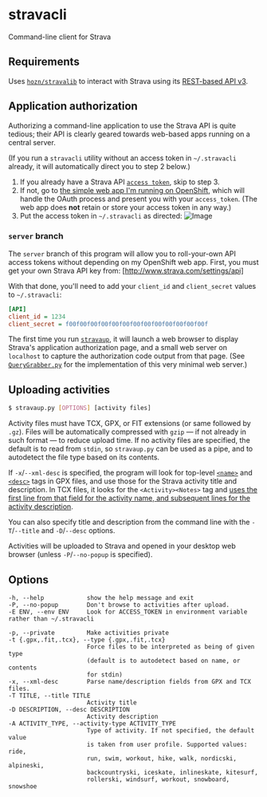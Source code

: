 # stravacli
Command-line client for Strava

## Requirements

Uses [`hozn/stravalib`](http://github.com/hozn/stravalib) to interact
with Strava using its [REST-based API v3](http://strava.github.io/api/v3).

## Application authorization

Authorizing a command-line application to use the Strava API is quite
tedious; their API is clearly geared towards web-based apps running on
a central server.

(If you run a `stravacli` utility without an access token in `~/.stravacli` already,
it will automatically direct you to step 2 below.)

1. If you already have a Strava API [`access token`](http://strava.github.io/api/v3/oauth/#post-token), skip to step 3.
2. If not, go to [the simple web app I'm running on OpenShift](//stravacli-dlenski.rhcloud.com), which will handle the OAuth process and present you with your `access_token`. (The web app does **not** retain or store your access token in any way.)
3. Put the access token in `~/.stravacli` as directed: ![Image](http://snag.gy/jJZcF.jpg)

### `server` branch
The `server` branch of this program will allow you to roll-your-own API access tokens without depending on my OpenShift web app. First, you must get your own Strava API key from: [http://www.strava.com/settings/api]

With that done, you'll need to add your `client_id` and `client_secret` values to `~/.stravacli`:
```ini
[API]
client_id = 1234
client_secret = f00f00f00f00f00f00f00f00f00f00f00f00f00f
```

The first time you run [`stravaup`](#stravaup), it will launch a web
browser to display Strava's application authorization page, and a
small web server on `localhost` to capture the authorization code output
from that page. (See
[`QueryGrabber.py`](http://github.com/dlenski/stravacli/blob/server/QueryGrabber.py)
for the implementation of this very minimal web server.)

## <a name="stravaup">Uploading activities</a>

```bash
$ stravaup.py [OPTIONS] [activity files]
```

Activity files must have TCX, GPX, or FIT extensions (or same followed
by `.gz`). Files will be automatically compressed with `gzip` &mdash;
if not already in such format &mdash; to reduce upload time. If no
activity files are specified, the default is to read from `stdin`, so
`stravaup.py` can be used as a pipe, and to autodetect the file type
based on its contents.

If `-x`/`--xml-desc` is specified, the program will look for top-level
[`<name>`](http://www.topografix.com/gpx_manual.asp#name) and
[`<desc>`](http://www.topografix.com/gpx_manual.asp#desc) tags in GPX
files, and use those for the Strava activity title and description. In
TCX files, it looks for the `<Activity><Notes>` tag and [uses the first
line from that field for the activity name, and subsequent lines for
the activity description](https://github.com/cpfair/tapiriik/issues/99).

You can also specify title and description from the command line with
the `-T`/`--title` and `-D`/`--desc` options.

Activities will be uploaded to Strava and opened in your desktop web
browser (unless `-P`/`--no-popup` is specified).

## Options

```
-h, --help            show the help message and exit
-P, --no-popup        Don't browse to activities after upload.
-E ENV, --env ENV     Look for ACCESS_TOKEN in environment variable rather than ~/.stravacli

-p, --private         Make activities private
-t {.gpx,.fit,.tcx}, --type {.gpx,.fit,.tcx}
                      Force files to be interpreted as being of given type
                      (default is to autodetect based on name, or contents
                      for stdin)
-x, --xml-desc        Parse name/description fields from GPX and TCX files.
-T TITLE, --title TITLE
                      Activity title
-D DESCRIPTION, --desc DESCRIPTION
                      Activity description
-A ACTIVITY_TYPE, --activity-type ACTIVITY_TYPE
                      Type of activity. If not specified, the default value
                      is taken from user profile. Supported values: ride,
                      run, swim, workout, hike, walk, nordicski, alpineski,
                      backcountryski, iceskate, inlineskate, kitesurf,
                      rollerski, windsurf, workout, snowboard, snowshoe
```
